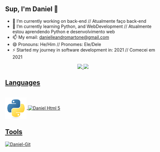 ## Sup, I'm Daniel 👋

- 🔭 I’m currently working on back-end // Atualmente faço back-end
- 🌱 I’m currently learning Python, and WebDevelopment // Atualmente estou aprendendo Python e desenvolvimento web
- 📫 My email: danielleandromartone@gmail.com
- 😄 Pronouns: He/Him // Pronomes: Ele/Dele
- ⚡ Started my journey in software development in: 2021 // Comecei em 2021
<div align="center">
  <a href="https://github.com/Daniel-Martone">
  <img height="180em" src="https://github-readme-stats.vercel.app/api?username=Daniel-Martone&show_icons=true&theme=radical&include_all_commits=true&count_private=true"/>
  <img height="150m" src="https://github-readme-stats.vercel.app/api/top-langs/?username=Daniel-Martone&layout=compact&langs_count=7&theme=radical"/>
</div>
 
</div>
  <h2> Languages </h1>
  <div style="display: inline_block"><br>
  <img align="center" alt="Daniel Python" height="70" width="70" src="https://raw.githubusercontent.com/devicons/devicon/master/icons/python/python-original.svg">
  <img align="center" alt="Daniel Html 5" height="70" width="70" src="https://cdn.jsdelivr.net/gh/devicons/devicon/icons/html5/html5-original.svg">

  <h2>Tools</h1>
  <img align="center" alt="Daniel-Git" height="70" width="70"src="https://cdn.jsdelivr.net/gh/devicons/devicon/icons/git/git-original.svg">
</div>

